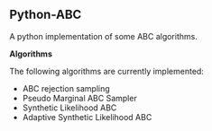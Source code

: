Python-ABC
----------
A python implementation of some ABC algorithms.

**Algorithms**

The following algorithms are currently implemented:
- ABC rejection sampling
- Pseudo Marginal ABC Sampler
- Synthetic Likelihood ABC
- Adaptive Synthetic Likelihood ABC
